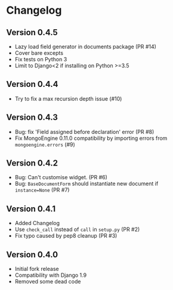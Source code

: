 Changelog
=========

Version 0.4.5
-------------
* Lazy load field generator in documents package (PR #14)
* Cover bare excepts
* Fix tests on Python 3
* Limit to Django<2 if installing on Python >=3.5

Version 0.4.4
-------------
* Try to fix a max recursion depth issue (#10)

Version 0.4.3
-------------

* Bug: fix 'Field assigned before declaration' error (PR #8)
* Fix MongoEngine 0.11.0 compatibility by importing errors from `mongoengine.errors` (#9)

Version 0.4.2
-------------

* Bug: Can't customise widget. (PR #6)
* Bug: `BaseDocumentForm` should instantiate new document if `instance=None` (PR #7)

Version 0.4.1
-------------

* Added Changelog
* Use `check_call` instead of `call` in `setup.py` (PR #2)
* Fix typo caused by pep8 cleanup (PR #3)

Version 0.4.0
-------------

* Initial fork release
* Compatibility with Django 1.9
* Removed some dead code
